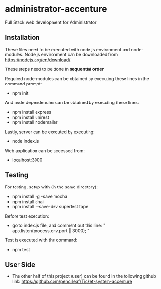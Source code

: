 # administrator-accenture

Full Stack web development for Administrator

## Installation

These files need to be executed with node.js environment and node-modules.
Node.js environment can be downloaded from https://nodejs.org/en/download/

These steps need to be done in **sequential order**

Required node-modules can be obtained by executing these lines in the command prompt:
- npm init

And node dependencies can be obtained by executing these lines:
- npm install express
- npm install unirest
- npm install nodemailer

Lastly, server can be executed by executing:
- node index.js

Web application can be accessed from:
- localhost:3000

## Testing

For testing, setup with (in the same directory):

- npm install -g -save mocha
- npm install chai
- npm install --save-dev supertest tape

Before test execution:

- go to index.js file, and comment out this line: " app.listen(process.env.port || 3000); "


Test is executed with the command:

- npm test

##  User Side

- The other half of this project (user) can be found in the following github link: https://github.com/pencilleaf/Ticket-system-accenture
